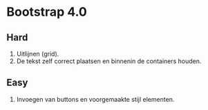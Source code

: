 
# Bootstrap 4.0
## Hard

1. Uitlijnen (grid). 
2. De tekst zelf correct plaatsen en binnenin de containers houden. 

## Easy

1. Invoegen van buttons en voorgemaakte stijl elementen.
